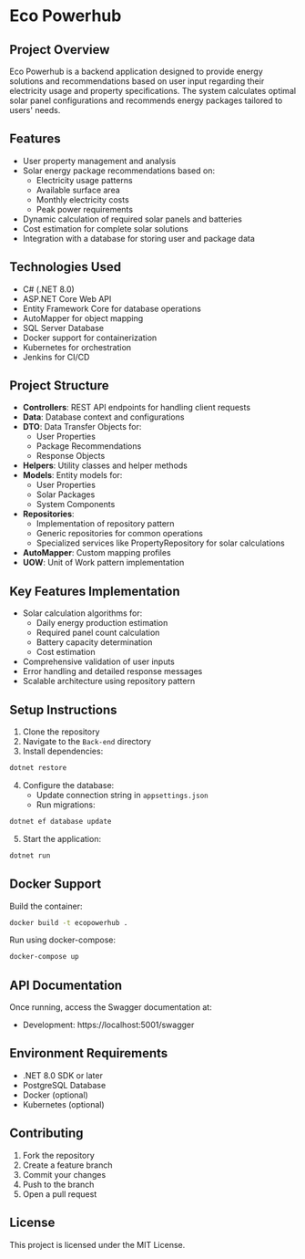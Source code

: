 # Eco Powerhub

## Project Overview
Eco Powerhub is a backend application designed to provide energy solutions and recommendations based on user input regarding their electricity usage and property specifications. The system calculates optimal solar panel configurations and recommends energy packages tailored to users' needs.

## Features
- User property management and analysis
- Solar energy package recommendations based on:
  - Electricity usage patterns
  - Available surface area
  - Monthly electricity costs
  - Peak power requirements
- Dynamic calculation of required solar panels and batteries
- Cost estimation for complete solar solutions
- Integration with a database for storing user and package data

## Technologies Used
- C# (.NET 8.0)
- ASP.NET Core Web API
- Entity Framework Core for database operations
- AutoMapper for object mapping
- SQL Server Database
- Docker support for containerization
- Kubernetes for orchestration
- Jenkins for CI/CD

## Project Structure
- **Controllers**: REST API endpoints for handling client requests
- **Data**: Database context and configurations
- **DTO**: Data Transfer Objects for:
  - User Properties
  - Package Recommendations
  - Response Objects
- **Helpers**: Utility classes and helper methods
- **Models**: Entity models for:
  - User Properties
  - Solar Packages
  - System Components
- **Repositories**: 
  - Implementation of repository pattern
  - Generic repositories for common operations
  - Specialized services like PropertyRepository for solar calculations
- **AutoMapper**: Custom mapping profiles
- **UOW**: Unit of Work pattern implementation

## Key Features Implementation
- Solar calculation algorithms for:
  - Daily energy production estimation
  - Required panel count calculation
  - Battery capacity determination
  - Cost estimation
- Comprehensive validation of user inputs
- Error handling and detailed response messages
- Scalable architecture using repository pattern

## Setup Instructions
1. Clone the repository
2. Navigate to the `Back-end` directory
3. Install dependencies:
```bash
dotnet restore
```
4. Configure the database:
   - Update connection string in `appsettings.json`
   - Run migrations:
```bash
dotnet ef database update
```
5. Start the application:
```bash
dotnet run
```

## Docker Support
Build the container:
```bash
docker build -t ecopowerhub .
```

Run using docker-compose:
```bash
docker-compose up
```

## API Documentation
Once running, access the Swagger documentation at:
- Development: https://localhost:5001/swagger

## Environment Requirements
- .NET 8.0 SDK or later
- PostgreSQL Database
- Docker (optional)
- Kubernetes (optional)

## Contributing
1. Fork the repository
2. Create a feature branch
3. Commit your changes
4. Push to the branch
5. Open a pull request

## License
This project is licensed under the MIT License.

